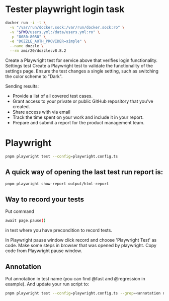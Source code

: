 # Tester playwright login task

```bash
docker run -i -t \
  -v "/var/run/docker.sock:/var/run/docker.sock:ro" \
  -v "$PWD/users.yml:/data/users.yml:ro" \
  -p "8080:8080" \
  -e "DOZZLE_AUTH_PROVIDER=simple" \
  --name dozzle \
  --rm amir20/dozzle:v8.8.2
```

Create a Playwright test for service above that verifies login functionality. Settings test Create a
Playwright test to validate the functionality of the settings page. Ensure the test changes a single
setting, such as switching the color scheme to "Dark".

Sending results:

- Provide a list of all covered test cases.
- Grant access to your private or public GitHub repository that you’ve created.
- Share access with via email
- Track the time spent on your work and include it in your report.
- Prepare and submit a report for the product management team.

# Playwright

```bash
pnpm playwright test --config=playwright.config.ts
```

## A quick way of opening the last test run report is:

```bash
pnpm playwright show-report output/html-report
```

## Way to record your tests

Put command

```bash
await page.pause()
```

in test where you have precondition to record tests.

In Playwright pause window click record and choose 'Playwright Test' as code. Make some steps in
browser that was opened by playwright. Copy code from Playwright pause window.

## Annotation

Put annotation in test name (you can find @fast and @regression in example). And update your run
script to:

```bash
pnpm playwright test --config=playwright.config.ts --grep=<annotation name>
```
